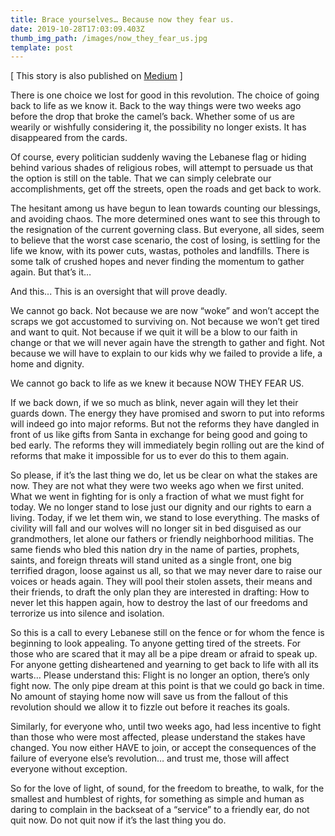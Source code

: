 ```yaml
---
title: Brace yourselves… Because now they fear us.
date: 2019-10-28T17:03:09.403Z
thumb_img_path: /images/now_they_fear_us.jpg
template: post
---
```

[ This story is also published on [Medium](https://medium.com/@saba7lebnen/brace-yourselves-because-now-they-fear-us-8385ce8257e7) ]

There is one choice we lost for good in this revolution. The choice of going back to life as we know it. Back to the way things were two weeks ago before the drop that broke the camel’s back.
Whether some of us are wearily or wishfully considering it, the possibility no longer exists. It has disappeared from the cards.

Of course, every politician suddenly waving the Lebanese flag or hiding behind various shades of religious robes, will attempt to persuade us that the option is still on the table. That we can simply celebrate our accomplishments, get off the streets, open the roads and get back to work.

The hesitant among us have begun to lean towards counting our blessings, and avoiding chaos.
The more determined ones want to see this through to the resignation of the current governing class.
But everyone, all sides, seem to believe that the worst case scenario, the cost of losing, is settling for the life we know, with its power cuts, wastas, potholes and landfills. There is some talk of crushed hopes and never finding the momentum to gather again. But that’s it…

And this... This is an oversight that will prove deadly.

We cannot go back. Not because we are now “woke” and won’t accept the scraps we got accustomed to surviving on. Not because we won’t get tired and want to quit. Not because if we quit it will be a blow to our faith in change or that we will never again have the strength to gather and fight. Not because we will have to explain to our kids why we failed to provide a life, a home and dignity.

We cannot go back to life as we knew it because NOW THEY FEAR US.

If we back down, if we so much as blink, never again will they let their guards down. The energy they have promised and sworn to put into reforms will indeed go into major reforms. But not the reforms they have dangled in front of us like gifts from Santa in exchange for being good and going to bed early.
The reforms they will immediately begin rolling out are the kind of reforms that make it impossible for us to ever do this to them again.

So please, if it’s the last thing we do, let us be clear on what the stakes are now. They are not what they were two weeks ago when we first united. What we went in fighting for is only a fraction of what we must fight for today. We no longer stand to lose just our dignity and our rights to earn a living. Today, if we let them win, we stand to lose everything. The masks of civility will fall and our wolves will no longer sit in bed disguised as our grandmothers, let alone our fathers or friendly neighborhood militias.
The same fiends who bled this nation dry in the name of parties, prophets, saints, and foreign threats will stand united as a single front, one big terrified dragon, loose against us all, so that we may never dare to raise our voices or heads again. They will pool their stolen assets, their means and their friends, to draft the only plan they are interested in drafting: How to never let this happen again, how to destroy the last of our freedoms and terrorize us into silence and isolation.

So this is a call to every Lebanese still on the fence or for whom the fence is beginning to look appealing. To anyone getting tired of the streets. For those who are scared that it may all be a pipe dream or afraid to speak up. For anyone getting disheartened and yearning to get back to life with all its warts… Please understand this: Flight is no longer an option, there’s only fight now. The only pipe dream at this point is that we could go back in time. No amount of staying home now will save us from the fallout of this revolution should we allow it to fizzle out before it reaches its goals.

Similarly, for everyone who, until two weeks ago, had less incentive to fight than those who were most affected, please understand the stakes have changed. You now either HAVE to join, or accept the consequences of the failure of everyone else’s revolution… and trust me, those will affect everyone without exception.

So for the love of light, of sound, for the freedom to breathe, to walk, for the smallest and humblest of rights, for something as simple and human as daring to complain in the backseat of a “service” to a friendly ear, do not quit now. Do not quit now if it’s the last thing you do.
